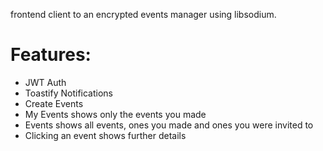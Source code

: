 frontend client to an encrypted events manager using libsodium.

# Features:
 - JWT Auth
 - Toastify Notifications
 - Create Events
 - My Events shows only the events you made
 - Events shows all events, ones you made and ones you were invited to
 - Clicking an event shows further details

